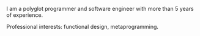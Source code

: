 I am a polyglot programmer and software engineer with more than 5 years of experience.

Professional interests: functional design, metaprogramming.
